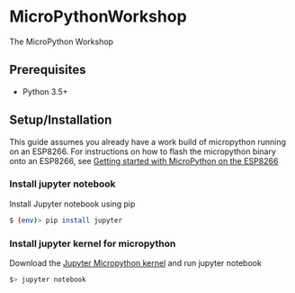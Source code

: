 # MicroPythonWorkshop
The MicroPython Workshop

## Prerequisites

* Python 3.5+

## Setup/Installation

This guide assumes you already have a work build of micropython running on an ESP8266. For instructions on how to flash the micropython binary onto an ESP8266, see [Getting started with MicroPython on the ESP8266](http://docs.micropython.org/en/latest/esp8266/tutorial/intro.html#getting-started-with-micropython-on-the-esp8266)

### Install jupyter notebook
Install Jupyter notebook using pip

```bash
$ (env)> pip install jupyter
```

### Install jupyter kernel for micropython

Download the [Jupyter Micropython kernel](https://github.com/goatchurchprime/jupyter_micropython_kernel/) and run jupyter notebook

```bash
$> jupyter notebook
```
